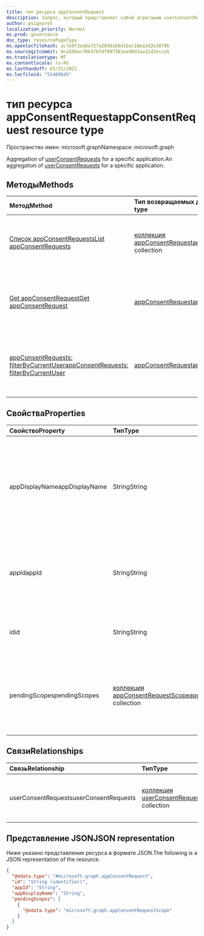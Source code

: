 ```yaml
---
title: тип ресурса appConsentRequest
description: Запрос, который представляет собой агрегацию userConsentRequests для определенного приложения.
author: psignoret
localization_priority: Normal
ms.prod: governance
doc_type: resourcePageType
ms.openlocfilehash: ac7e9f2ea8e727a285016641bac10ea3d2e38f9b
ms.sourcegitcommit: 8ca598ac70647bf4f897361ee90d3aa31d2ecca5
ms.translationtype: MT
ms.contentlocale: ru-RU
ms.lasthandoff: 03/31/2021
ms.locfileid: "51469645"
---
```

# <a name="appconsentrequest-resource-type"></a><span data-ttu-id="83e24-103">тип ресурса appConsentRequest</span><span class="sxs-lookup"><span data-stu-id="83e24-103">appConsentRequest resource type</span></span>

<span data-ttu-id="83e24-104">Пространство имен: microsoft.graph</span><span class="sxs-lookup"><span data-stu-id="83e24-104">Namespace: microsoft.graph</span></span>

<span data-ttu-id="83e24-105">Aggregation of [userConsentRequests](../resources/userconsentrequest.md) for a specific application.</span><span class="sxs-lookup"><span data-stu-id="83e24-105">An aggregation of [userConsentRequests](../resources/userconsentrequest.md) for a specific application.</span></span>

## <a name="methods"></a><span data-ttu-id="83e24-106">Методы</span><span class="sxs-lookup"><span data-stu-id="83e24-106">Methods</span></span>

|<span data-ttu-id="83e24-107">Метод</span><span class="sxs-lookup"><span data-stu-id="83e24-107">Method</span></span>|<span data-ttu-id="83e24-108">Тип возвращаемых данных</span><span class="sxs-lookup"><span data-stu-id="83e24-108">Return type</span></span>|<span data-ttu-id="83e24-109">Описание</span><span class="sxs-lookup"><span data-stu-id="83e24-109">Description</span></span>|
|:---|:---|:---|
|[<span data-ttu-id="83e24-110">Список appConsentRequests</span><span class="sxs-lookup"><span data-stu-id="83e24-110">List appConsentRequests</span></span>](../api/appconsentrequest-list.md)|<span data-ttu-id="83e24-111">[коллекция appConsentRequest](../resources/appconsentrequest.md)</span><span class="sxs-lookup"><span data-stu-id="83e24-111">[appConsentRequest](../resources/appconsentrequest.md) collection</span></span>|<span data-ttu-id="83e24-112">Получите список объектов [appConsentRequest](../resources/appconsentrequest.md) и их свойств.</span><span class="sxs-lookup"><span data-stu-id="83e24-112">Get a list of the [appConsentRequest](../resources/appconsentrequest.md) objects and their properties.</span></span>|
|[<span data-ttu-id="83e24-113">Get appConsentRequest</span><span class="sxs-lookup"><span data-stu-id="83e24-113">Get appConsentRequest</span></span>](../api/appconsentrequest-get.md)|[<span data-ttu-id="83e24-114">appConsentRequest</span><span class="sxs-lookup"><span data-stu-id="83e24-114">appConsentRequest</span></span>](../resources/appconsentrequest.md)|<span data-ttu-id="83e24-115">Ознакомьтесь с свойствами и отношениями [объекта appConsentRequest.](../resources/appconsentrequest.md)</span><span class="sxs-lookup"><span data-stu-id="83e24-115">Read the properties and relationships of an [appConsentRequest](../resources/appconsentrequest.md) object.</span></span>|
|[<span data-ttu-id="83e24-116">appConsentRequests: filterByCurrentUser</span><span class="sxs-lookup"><span data-stu-id="83e24-116">appConsentRequests: filterByCurrentUser</span></span>](../api/appconsentrequest-filterByCurrentUser.md)|[<span data-ttu-id="83e24-117">appConsentRequest</span><span class="sxs-lookup"><span data-stu-id="83e24-117">appConsentRequest</span></span>](../resources/appconsentrequest.md)|<span data-ttu-id="83e24-118">Список [appConsentRequests,](../resources/appconsentrequest.md) для которых текущий пользователь является рецензентом</span><span class="sxs-lookup"><span data-stu-id="83e24-118">A list of the [appConsentRequests](../resources/appconsentrequest.md) for which the current user is the reviewer</span></span>|

## <a name="properties"></a><span data-ttu-id="83e24-119">Свойства</span><span class="sxs-lookup"><span data-stu-id="83e24-119">Properties</span></span>

|<span data-ttu-id="83e24-120">Свойство</span><span class="sxs-lookup"><span data-stu-id="83e24-120">Property</span></span>|<span data-ttu-id="83e24-121">Тип</span><span class="sxs-lookup"><span data-stu-id="83e24-121">Type</span></span>|<span data-ttu-id="83e24-122">Описание</span><span class="sxs-lookup"><span data-stu-id="83e24-122">Description</span></span>|
|:---|:---|:---|
|<span data-ttu-id="83e24-123">appDisplayName</span><span class="sxs-lookup"><span data-stu-id="83e24-123">appDisplayName</span></span>|<span data-ttu-id="83e24-124">String</span><span class="sxs-lookup"><span data-stu-id="83e24-124">String</span></span>|<span data-ttu-id="83e24-125">Отображение имени приложения, для которого запрашивается согласие.</span><span class="sxs-lookup"><span data-stu-id="83e24-125">The display name of the app for which consent is requested.</span></span> <span data-ttu-id="83e24-126">Обязательное.</span><span class="sxs-lookup"><span data-stu-id="83e24-126">Required.</span></span> <span data-ttu-id="83e24-127">Поддерживает `$filter` `eq` (только) и `$orderby` .</span><span class="sxs-lookup"><span data-stu-id="83e24-127">Supports `$filter` (`eq` only) and `$orderby`.</span></span> |
|<span data-ttu-id="83e24-128">appId</span><span class="sxs-lookup"><span data-stu-id="83e24-128">appId</span></span>|<span data-ttu-id="83e24-129">String</span><span class="sxs-lookup"><span data-stu-id="83e24-129">String</span></span>|<span data-ttu-id="83e24-130">Идентификатор приложения.</span><span class="sxs-lookup"><span data-stu-id="83e24-130">The identifier of the application.</span></span> <span data-ttu-id="83e24-131">Обязательное.</span><span class="sxs-lookup"><span data-stu-id="83e24-131">Required.</span></span> <span data-ttu-id="83e24-132">Поддерживает `$filter` `eq` (только) и `$orderby` .</span><span class="sxs-lookup"><span data-stu-id="83e24-132">Supports `$filter` (`eq` only) and `$orderby`.</span></span> |
|<span data-ttu-id="83e24-133">id</span><span class="sxs-lookup"><span data-stu-id="83e24-133">id</span></span>|<span data-ttu-id="83e24-134">String</span><span class="sxs-lookup"><span data-stu-id="83e24-134">String</span></span>|<span data-ttu-id="83e24-135">Идентификатор запроса на согласие приложения.</span><span class="sxs-lookup"><span data-stu-id="83e24-135">The identifier of the app consent request.</span></span> <span data-ttu-id="83e24-136">Обязательное.</span><span class="sxs-lookup"><span data-stu-id="83e24-136">Required.</span></span>|
|<span data-ttu-id="83e24-137">pendingScopes</span><span class="sxs-lookup"><span data-stu-id="83e24-137">pendingScopes</span></span>|<span data-ttu-id="83e24-138">[коллекция appConsentRequestScope](../resources/appconsentrequestscope.md)</span><span class="sxs-lookup"><span data-stu-id="83e24-138">[appConsentRequestScope](../resources/appconsentrequestscope.md) collection</span></span>|<span data-ttu-id="83e24-139">Список ожидающих утверждения областей.</span><span class="sxs-lookup"><span data-stu-id="83e24-139">A list of pending scopes waiting for approval.</span></span> <span data-ttu-id="83e24-140">Это пусто, если consentType `Static` .</span><span class="sxs-lookup"><span data-stu-id="83e24-140">This is empty if the consentType is `Static`.</span></span> <span data-ttu-id="83e24-141">Обязательный.</span><span class="sxs-lookup"><span data-stu-id="83e24-141">Required.</span></span>|

## <a name="relationships"></a><span data-ttu-id="83e24-142">Связи</span><span class="sxs-lookup"><span data-stu-id="83e24-142">Relationships</span></span>

|<span data-ttu-id="83e24-143">Связь</span><span class="sxs-lookup"><span data-stu-id="83e24-143">Relationship</span></span>|<span data-ttu-id="83e24-144">Тип</span><span class="sxs-lookup"><span data-stu-id="83e24-144">Type</span></span>|<span data-ttu-id="83e24-145">Описание</span><span class="sxs-lookup"><span data-stu-id="83e24-145">Description</span></span>|
|:---|:---|:---|
|<span data-ttu-id="83e24-146">userConsentRequests</span><span class="sxs-lookup"><span data-stu-id="83e24-146">userConsentRequests</span></span>|<span data-ttu-id="83e24-147">[коллекция userConsentRequest](../resources/userconsentrequest.md)</span><span class="sxs-lookup"><span data-stu-id="83e24-147">[userConsentRequest](../resources/userconsentrequest.md) collection</span></span>|<span data-ttu-id="83e24-148">Список ожидающих запросов на согласие пользователей.</span><span class="sxs-lookup"><span data-stu-id="83e24-148">A list of pending user consent requests.</span></span>|

## <a name="json-representation"></a><span data-ttu-id="83e24-149">Представление JSON</span><span class="sxs-lookup"><span data-stu-id="83e24-149">JSON representation</span></span>

<span data-ttu-id="83e24-150">Ниже указано представление ресурса в формате JSON.</span><span class="sxs-lookup"><span data-stu-id="83e24-150">The following is a JSON representation of the resource.</span></span>
<!-- {
  "blockType": "resource",
  "keyProperty": "id",
  "@odata.type": "microsoft.graph.appConsentRequest",
  "openType": false
}
-->
``` json
{
  "@odata.type": "#microsoft.graph.appConsentRequest",
  "id": "String (identifier)",
  "appId": "String",
  "appDisplayName": "String",
  "pendingScopes": [
    {
      "@odata.type": "microsoft.graph.appConsentRequestScope"
    }
  ]
}
```
